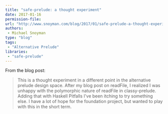 ```yaml
---
title: "safe-prelude: a thought experiment"
date: 2017-01-16
permission-file: 
url: "http://www.snoyman.com/blog/2017/01/safe-prelude-a-thought-experiment"
authors:
 - Michael Snoyman
type: "blog"
tags:
 - "Alternative Prelude"
libraries:
 - "safe-prelude"
---
```


From the blog post:

> This is a thought experiment in a different point in the alternative prelude design space. After my blog post on readFile, I realized I was unhappy with the polymorphic nature of readFile in classy-prelude. Adding that with Haskell Pitfalls I've been itching to try something else. I have a lot of hope for the foundation project, but wanted to play with this in the short term.
